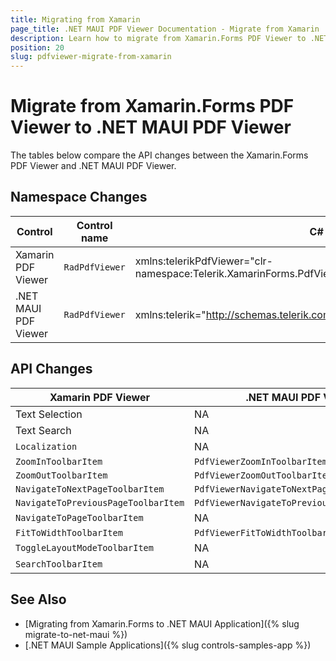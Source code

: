 ```yaml
---
title: Migrating from Xamarin
page_title: .NET MAUI PDF Viewer Documentation - Migrate from Xamarin
description: Learn how to migrate from Xamarin.Forms PDF Viewer to .NET MAUI PDF Viewer control.
position: 20
slug: pdfviewer-migrate-from-xamarin
---
```


# Migrate from Xamarin.Forms PDF Viewer to .NET MAUI PDF Viewer

The tables below compare the API changes between the Xamarin.Forms PDF Viewer and .NET MAUI PDF Viewer.

## Namespace Changes

| Control | Control name | C# Namespace| XAML Namespcace |
| --------------- | --------------- | --------------- | --------------------------------------------------- |
| Xamarin PDF Viewer | `RadPdfViewer` | xmlns:telerikPdfViewer="clr-namespace:Telerik.XamarinForms.PdfViewer;assembly=Telerik.XamarinForms.PdfViewer" | using Telerik.XamarinForms.PdfViewer; |
| .NET MAUI PDF Viewer | `RadPdfViewer` |  xmlns:telerik="http://schemas.telerik.com/2022/xaml/maui" | using Telerik.Maui.Controls; |

## API Changes

| Xamarin PDF Viewer | .NET MAUI PDF Viewer |
| ------------- | --------------- |
| Text Selection | NA |
| Text Search | NA |
| `Localization` | NA |
| `ZoomInToolbarItem` | `PdfViewerZoomInToolbarItem` |
| `ZoomOutToolbarItem` | `PdfViewerZoomOutToolbarItem` |
| `NavigateToNextPageToolbarItem` | `PdfViewerNavigateToNextPageToolbarItem` |
| `NavigateToPreviousPageToolbarItem` | `PdfViewerNavigateToPreviousPageToolbarItem` |
| `NavigateToPageToolbarItem` | NA |
| `FitToWidthToolbarItem` | `PdfViewerFitToWidthToolbarItem` |
| `ToggleLayoutModeToolbarItem` | NA |
| `SearchToolbarItem` | NA |

## See Also

* [Migrating from Xamarin.Forms to .NET MAUI Application]({% slug migrate-to-net-maui %})
* [.NET MAUI Sample Applications]({% slug controls-samples-app %})
